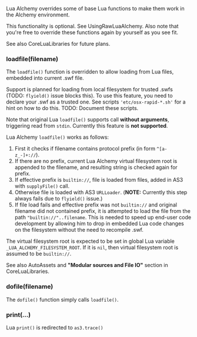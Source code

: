 Lua Alchemy overrides some of base Lua functions to make them work in the Alchemy environment.

This functionality is optional. See UsingRawLuaAlchemy. Also note that you're free to override these functions again by yourself as you see fit.

See also CoreLuaLibraries for future plans.

### loadfile(filename) ###

The `loadfile()` function is overridden to allow loading from Lua files, embedded into current .swf file.

Support is planned for loading from local filesystem for trusted .swfs (TODO: `flyield()` issue blocks this).
To use this feature, you need to declare your .swf as a trusted one. See scripts `'etc/osx-rapid-*.sh'` for a hint on how to do this. TODO: Document these scripts.

Note that original Lua `loadfile()` supports call **without arguments**, triggering read from `stdin`. Currently this feature is **not supported**.

Lua Alchemy `loadfile()` works as follows:

  1. First it checks if filename contains protocol prefix (in form `^[a-z_-]+://`).
  1. If there are no prefix, current Lua Alchemy virtual filesystem root is appended to the filename, and resulting string is checked again for prefix.
  1. If effective prefix is `builtin://`, file is loaded from files, added in AS3 with `supplyFile()` call.
  1. Otherwise file is loaded with AS3 `URLLoader`. (**NOTE:** Currently this step always fails due to `flyield()` issue.)
  1. If file load fails and effective prefix was not `builtin://` and original filename did not contained prefix, it is attempted to load the file from the path `"builtin://"..filename`. This is needed to speed up end-user code development by allowing him to drop in embedded Lua code changes on the filesystem without the need to recompile .swf.

The virtual filesystem root is expected to be set in global Lua variable `_LUA_ALCHEMY_FILESYSTEM_ROOT`. If it is `nil`, then virtual filesystem root is assumed to be `builtin://`.

See also AutoAssets and **"Modular sources and File IO"** section in CoreLuaLibraries.

### dofile(filename) ###

The `dofile()` function simply calls `loadfile()`.

### print(...) ###

Lua `print()` is redirected to `as3.trace()`